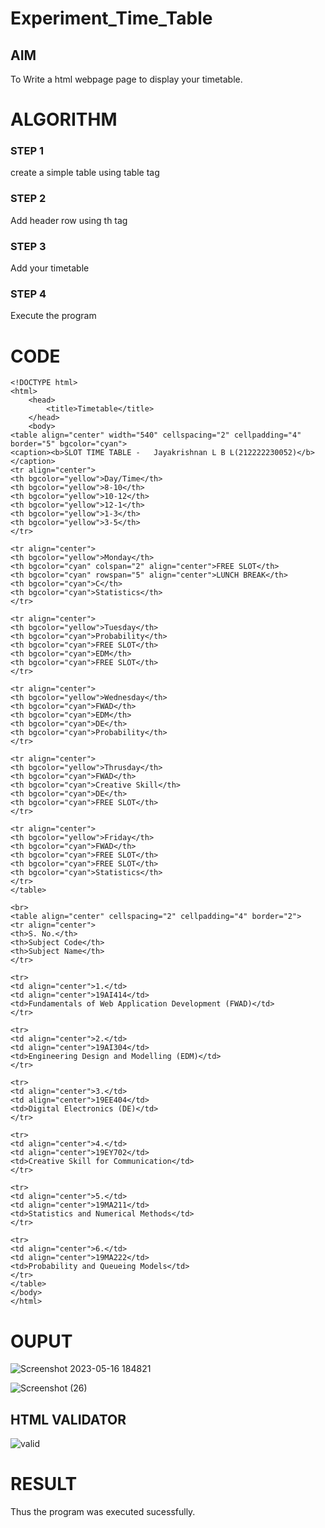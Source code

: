# Experiment_Time_Table

## AIM
To Write a html webpage page to display your timetable.

# ALGORITHM
### STEP 1
create a simple table using table tag
### STEP 2
Add header row using th tag
### STEP 3
Add your timetable
### STEP 4
Execute the program

# CODE
```
<!DOCTYPE html>
<html>
    <head>
        <title>Timetable</title>
    </head>
    <body>
<table align="center" width="540" cellspacing="2" cellpadding="4" border="5" bgcolor="cyan">
<caption><b>SLOT TIME TABLE -   Jayakrishnan L B L(212222230052)</b></caption>
<tr align="center">
<th bgcolor="yellow">Day/Time</th>
<th bgcolor="yellow">8-10</th>
<th bgcolor="yellow">10-12</th>
<th bgcolor="yellow">12-1</th>
<th bgcolor="yellow">1-3</th>
<th bgcolor="yellow">3-5</th>
</tr>

<tr align="center">
<th bgcolor="yellow">Monday</th>
<th bgcolor="cyan" colspan="2" align="center">FREE SLOT</th>
<th bgcolor="cyan" rowspan="5" align="center">LUNCH BREAK</th>
<th bgcolor="cyan">C</th>
<th bgcolor="cyan">Statistics</th>
</tr>

<tr align="center">
<th bgcolor="yellow">Tuesday</th>
<th bgcolor="cyan">Probability</th>
<th bgcolor="cyan">FREE SLOT</th>
<th bgcolor="cyan">EDM</th>
<th bgcolor="cyan">FREE SLOT</th>
</tr>

<tr align="center">
<th bgcolor="yellow">Wednesday</th>
<th bgcolor="cyan">FWAD</th>
<th bgcolor="cyan">EDM</th>
<th bgcolor="cyan">DE</th>
<th bgcolor="cyan">Probability</th>
</tr>

<tr align="center">
<th bgcolor="yellow">Thrusday</th>
<th bgcolor="cyan">FWAD</th>
<th bgcolor="cyan">Creative Skill</th>
<th bgcolor="cyan">DE</th>
<th bgcolor="cyan">FREE SLOT</th>
</tr>

<tr align="center">
<th bgcolor="yellow">Friday</th>
<th bgcolor="cyan">FWAD</th>
<th bgcolor="cyan">FREE SLOT</th>
<th bgcolor="cyan">FREE SLOT</th>
<th bgcolor="cyan">Statistics</th>
</tr>
</table>

<br>
<table align="center" cellspacing="2" cellpadding="4" border="2">
<tr align="center">
<th>S. No.</th>
<th>Subject Code</th>
<th>Subject Name</th>
</tr>

<tr>
<td align="center">1.</td>
<td align="center">19AI414</td>
<td>Fundamentals of Web Application Development (FWAD)</td>
</tr>

<tr>
<td align="center">2.</td>
<td align="center">19AI304</td>
<td>Engineering Design and Modelling (EDM)</td>
</tr>

<tr>
<td align="center">3.</td>
<td align="center">19EE404</td>
<td>Digital Electronics (DE)</td>
</tr>

<tr>
<td align="center">4.</td>
<td align="center">19EY702</td>
<td>Creative Skill for Communication</td>
</tr>

<tr>
<td align="center">5.</td>
<td align="center">19MA211</td>
<td>Statistics and Numerical Methods</td>
</tr>

<tr>
<td align="center">6.</td>
<td align="center">19MA222</td>
<td>Probability and Queueing Models</td>
</tr>
</table>
</body>
</html>
```
# OUPUT
![Screenshot 2023-05-16 184821](https://github.com/Jayakrishnan22003251/timetable/assets/120232371/753ad3c2-2367-4c5a-900e-8d87aa4a9ea7)

![Screenshot (26)](https://user-images.githubusercontent.com/120232371/232858904-cec8bc62-82ac-458a-a5d3-10f9b74908d4.png)

## HTML VALIDATOR
![valid](https://user-images.githubusercontent.com/120232371/232859048-7a9a1bde-bf48-4342-8334-39965cea1ca2.png)

# RESULT
Thus the program was executed sucessfully.



